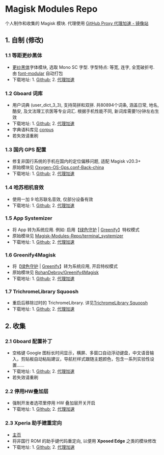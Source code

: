 # Magisk Modules Repo

个人制作和收集的 Magisk 模块. 代理使用 [GitHub Proxy 代理加速 - 镜像站](https://ghproxy.com/)

## 1. 自制 (修改)

### 1.1 等距更纱黑体

- [更纱黑体](https://github.com/be5invis/Sarasa-Gothic#readme)字体模块, 选取 Mono SC 字型. 字型特点: 等宽, 连字, 全宽破折号. 由 [font-modular](https://github.com/entr0pia/font-modular#readme) 自动打包
- 下载地址: 1. [Github](https://github.com/entr0pia/Magisk-Modules-Repo/releases/download/latest/Sarasa_Mono_SC.zip); 2. [代理加速](https://ghproxy.com/https://github.com/entr0pia/Magisk-Modules-Repo/releases/download/latest/Sarasa_Mono_SC.zip)

### 1.2 Gboard 词库

- 用户词典 (user_dict_3_3), 支持简拼和双拼. 共80894个词条, 涵盖日常, 地名, 酷安, 及文法理工农医等专业词汇. 根据手机性能不同, 新词库需要1分钟左右生效
- 下载地址: 1. [Github](https://github.com/entr0pia/Magisk-Modules-Repo/releases/download/latest/Gboard_dict_3.zip); 2. [代理加速](https://ghproxy.com/https://github.com/entr0pia/Magisk-Modules-Repo/releases/download/latest/Gboard_dict_3.zip)
- 字典语料库见 [corpus](https://github.com/entr0pia/Gboard_dict_3/tree/master/corpus)
- 若失效请重刷

### 1.3 国内 GPS 配置

- 修复非国行系统的手机在国内的定位偏移问题, 适配 Magisk v20.3+
- 原始模块见 [Oxygen-OS-Gps.conf-Back-china](https://github.com/user1121114685/Oxygen-OS-Gps.conf-Back-china)
- 下载地址: 1. [Github](https://github.com/entr0pia/Magisk-Modules-Repo/releases/download/latest/China_GPS.zip); 2. [代理加速](https://ghproxy.com/https://github.com/entr0pia/Magisk-Modules-Repo/releases/download/latest/China_GPS.zip)

### 1.4 哈苏相机音效

- 使用一加 9 哈苏联名音效, 仅部分设备有效
- 下载地址: 1. [Github](https://github.com/entr0pia/Magisk-Modules-Repo/releases/download/latest/Hassel_Shutter.zip); 2. [代理加速](https://ghproxy.com/https://github.com/entr0pia/Magisk-Modules-Repo/releases/download/latest/Hassel_Shutter.zip)

### 1.5 App Systemizer

- 将 App 转为系统应用. 例如: 启用【[绿色守护](https://www.coolapk.com/apk/com.oasisfeng.greenify) | [Greenify](https://play.google.com/store/apps/details?id=com.oasisfeng.greenify)】特权模式
- 原始模块见 [Magisk-Modules-Repo/terminal_systemizer](https://github.com/Magisk-Modules-Repo/terminal_systemizer)
- 下载地址: 1. [Github](https://github.com/entr0pia/Magisk-Modules-Repo/releases/download/latest/terminal_systemizer.zip); 2. [代理加速](https://ghproxy.com/https://github.com/entr0pia/Magisk-Modules-Repo/releases/download/latest/terminal_systemizer.zip)

### 1.6 Greenify4Magisk

- 将【[绿色守护](https://www.coolapk.com/apk/com.oasisfeng.greenify) | [Greenify](https://play.google.com/store/apps/details?id=com.oasisfeng.greenify)】转为系统应用, 开启特权模式
- 原始模块见 [RohanDebroy/Greenify4Magisk](https://github.com/RohanDebroy/Greenify4Magisk)
- 下载地址: 1. [Github](https://github.com/entr0pia/Magisk-Modules-Repo/releases/download/latest/Greenify4Magisk.zip); 2. [代理加速](https://ghproxy.com/https://github.com/entr0pia/Magisk-Modules-Repo/releases/download/latest/Greenify4Magisk.zip)

### 1.7 TrichromeLibrary Squoosh

- 重启后移除过时的 TrichromeLibrary. 详见[TrichromeLibrary Squoosh](https://github.com/entr0pia/TrichromeLibrary-Squoosh)
- 下载地址: 1. [Github](https://github.com/entr0pia/Magisk-Modules-Repo/releases/download/latest/TrichromeLibrary-Squoosh-mm.zip); 2. [代理加速](https://ghproxy.com/https://github.com/entr0pia/Magisk-Modules-Repo/releases/download/latest/TrichromeLibrary-Squoosh-mm.zip)

## 2. 收集

### 2.1 Gboard 配置补丁

- 空格键 Google 图标长时间显示，横屏、多窗口自动浮动键盘，中文语音输入，剪贴板自动粘贴建议，导航栏样式跟随主题颜色，包含一系列实验性设置……
- 下载地址: 1. [Github](https://github.com/entr0pia/Magisk-Modules-Repo/releases/download/latest/Gboard_Value.zip); 2. [代理加速](https://ghproxy.com/https://github.com/entr0pia/Magisk-Modules-Repo/releases/download/latest/Gboard_Value.zip)
- 若失效请重刷

### 2.2 停用HW叠加层

- 强制开发者选项里停用 HW 叠加层开关开启
- 下载地址: 1. [GIthub](https://github.com/entr0pia/Magisk-Modules-Repo/releases/download/latest/Disable_HWoverlays.zip); 2. [代理加速](https://ghproxy.com/https://github.com/entr0pia/Magisk-Modules-Repo/releases/download/latest/Disable_HWoverlays.zip)

### 2.3 Xperia 助手建重定向

- [主页](https://forum.xda-developers.com/t/assistant-button-remapper-module-magisk-xposed.4323643/)
- 将非国行 ROM 的助手键代码重定向, 以便用 **Xposed Edge** 之类的模块修改
- 下载地址: 1. [GIthub](https://github.com/entr0pia/Magisk-Modules-Repo/releases/download/latest/XperiaGAButtonRemap.zip); 2. [代理加速](https://ghproxy.com/https://github.com/entr0pia/Magisk-Modules-Repo/releases/download/latest/XperiaGAButtonRemap.zip)
